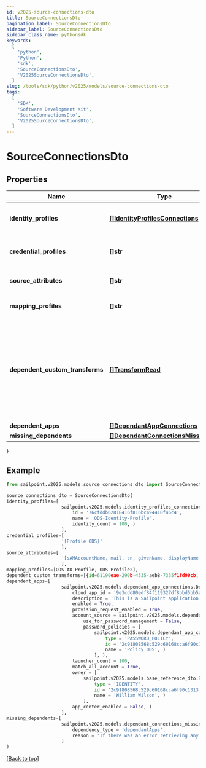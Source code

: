 ```yaml
---
id: v2025-source-connections-dto
title: SourceConnectionsDto
pagination_label: SourceConnectionsDto
sidebar_label: SourceConnectionsDto
sidebar_class_name: pythonsdk
keywords:
  [
    'python',
    'Python',
    'sdk',
    'SourceConnectionsDto',
    'V2025SourceConnectionsDto',
  ]
slug: /tools/sdk/python/v2025/models/source-connections-dto
tags:
  [
    'SDK',
    'Software Development Kit',
    'SourceConnectionsDto',
    'V2025SourceConnectionsDto',
  ]
---
```


# SourceConnectionsDto

## Properties

| Name | Type | Description | Notes |
| --- | --- | --- | --- |
| **identity_profiles** | [**[]IdentityProfilesConnections**](identity-profiles-connections) | The IdentityProfile attached to this source | [optional] |
| **credential_profiles** | **[]str** | Name of the CredentialProfile attached to this source | [optional] |
| **source_attributes** | **[]str** | The attributes attached to this source | [optional] |
| **mapping_profiles** | **[]str** | The profiles attached to this source | [optional] |
| **dependent_custom_transforms** | [**[]TransformRead**](transform-read) | A list of custom transforms associated with this source. A transform will be considered associated with a source if any attributes of the transform specify the source as the sourceName. | [optional] |
| **dependent_apps** | [**[]DependantAppConnections**](dependant-app-connections) |  | [optional] |
| **missing_dependents** | [**[]DependantConnectionsMissingDto**](dependant-connections-missing-dto) |  | [optional] |

}

## Example

```python
from sailpoint.v2025.models.source_connections_dto import SourceConnectionsDto

source_connections_dto = SourceConnectionsDto(
identity_profiles=[
                    sailpoint.v2025.models.identity_profiles_connections.IdentityProfilesConnections(
                        id = '76cfddb62818416f816bc494410f46c4',
                        name = 'ODS-Identity-Profile',
                        identity_count = 100, )
                    ],
credential_profiles=[
                    '[Profile ODS]'
                    ],
source_attributes=[
                    '[sAMAccountName, mail, sn, givenName, displayName, employeeNumber, manager, telephoneNumber]'
                    ],
mapping_profiles=[ODS-AD-Profile, ODS-Profile2],
dependent_custom_transforms=[{id=61190eae-290b-4335-aeb8-7335f1fd99cb, name=Split Transform, type=split, attributes={delimiter=-, index=1, input={attributes={sourceName=Example CSV Source, attributeName=last_name}, type=accountAttribute}}, internal=false}],
dependent_apps=[
                    sailpoint.v2025.models.dependant_app_connections.DependantAppConnections(
                        cloud_app_id = '9e3cdd80edf84f119327df8bbd5bb5ac',
                        description = 'This is a Sailpoint application',
                        enabled = True,
                        provision_request_enabled = True,
                        account_source = sailpoint.v2025.models.dependant_app_connections_account_source.DependantAppConnections_accountSource(
                            use_for_password_management = False,
                            password_policies = [
                                sailpoint.v2025.models.dependant_app_connections_account_source_password_policies_inner.DependantAppConnections_accountSource_passwordPolicies_inner(
                                    type = 'PASSWORD_POLICY',
                                    id = '2c91808568c529c60168cca6f90c1313',
                                    name = 'Policy ODS', )
                                ], ),
                        launcher_count = 100,
                        match_all_account = True,
                        owner = [
                            sailpoint.v2025.models.base_reference_dto.BaseReferenceDto(
                                type = 'IDENTITY',
                                id = '2c91808568c529c60168cca6f90c1313',
                                name = 'William Wilson', )
                            ],
                        app_center_enabled = False, )
                    ],
missing_dependents=[
                    sailpoint.v2025.models.dependant_connections_missing_dto.DependantConnectionsMissingDto(
                        dependency_type = 'dependantApps',
                        reason = 'If there was an error retrieving any dependencies, it would lbe listed here', )
                    ]
)

```

[[Back to top]](#)
